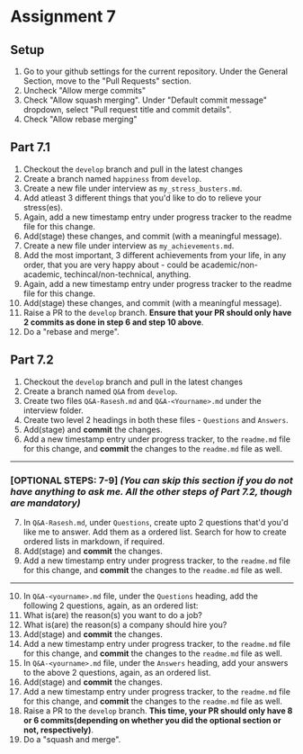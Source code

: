 # Assignment 7

## Setup
1. Go to your github settings for the current repository. Under the General Section, move to the "Pull Requests" section.
2. Uncheck "Allow merge commits"
3. Check "Allow squash merging". Under "Default commit message" dropdown, select "Pull request title and commit details".
4. Check "Allow rebase merging"

## Part 7.1
1. Checkout the `develop` branch and pull in the latest changes
2. Create a branch named `happiness` from `develop`.
3. Create a new file under interview as `my_stress_busters.md`.
4. Add atleast 3 different things that you'd like to do to relieve your stress(es).
5. Again, add a new timestamp entry under progress tracker to the readme file for this change.
6. Add(stage) these changes, and commit (with a meaningful message).
7. Create a new file under interview as `my_achievements.md`.
8. Add the most important, 3 different achievements from your life, in any order, that you are very happy about - could be academic/non-academic, techincal/non-technical, anything.
9. Again, add a new timestamp entry under progress tracker to the readme file for this change.
10. Add(stage) these changes, and commit (with a meaningful message).
11. Raise a PR to the `develop` branch. **Ensure that your PR should only have 2 commits as done in step 6 and step 10 above**.
12. Do a "rebase and merge".

## Part 7.2 

1. Checkout the `develop` branch and pull in the latest changes
2. Create a branch named `Q&A` from `develop`.
3. Create two files `Q&A-Rasesh.md` and `Q&A-<Yourname>.md` under the interview folder.
4. Create two level 2 headings in both these files - `Questions` and `Answers`.
5. Add(stage) and **commit** the changes.
6. Add a new timestamp entry under progress tracker, to the `readme.md` file for this change, and **commit** the changes to the `readme.md` file as well.
---
### [OPTIONAL STEPS: 7-9] _(You can skip this section if you do not have anything to ask me. All the other steps of Part 7.2, though are mandatory)_
7. In `Q&A-Rasesh.md`, under `Questions`, create upto 2 questions that'd you'd like me to answer. Add them as a ordered list. Search for how to create ordered lists in markdown, if required.
8. Add(stage) and **commit** the changes.
9. Add a new timestamp entry under progress tracker, to the `readme.md` file for this change, and **commit** the changes to the `readme.md` file as well.

---
10. In `Q&A-<yourname>.md` file, under the `Questions` heading, add the following 2 questions, again, as an ordered list:
11. What is(are) the reason(s) you want to do a job?
12. What is(are) the reason(s) a company should hire you?
13. Add(stage) and **commit** the changes.
14. Add a new timestamp entry under progress tracker, to the `readme.md` file for this change, and **commit** the changes to the `readme.md` file as well.
15. In `Q&A-<yourname>.md` file, under the `Answers` heading, add your answers to the above 2 questions, again, as an ordered list.
16. Add(stage) and **commit** the changes.
17. Add a new timestamp entry under progress tracker, to the `readme.md` file for this change, and **commit** the changes to the `readme.md` file as well.
18. Raise a PR to the `develop` branch. **This time, your PR should only have 8 or 6 commits(depending on whether you did the optional section or not, respectively)**.
19. Do a "squash and merge".

